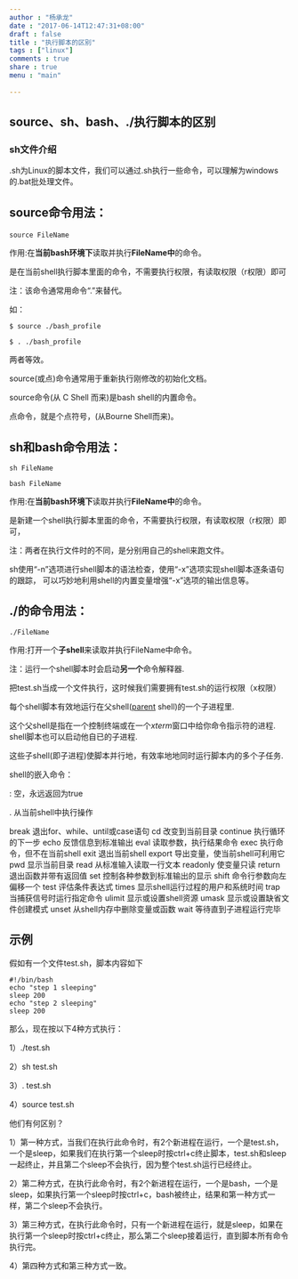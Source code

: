 ```yaml
---
author : "杨承龙"
date : "2017-06-14T12:47:31+08:00"
draft : false
title : "执行脚本的区别"
tags : ["linux"]
comments : true     
share : true        
menu : "main" 
          
---
```

## source、sh、bash、./执行脚本的区别

### sh文件介绍

.sh为Linux的脚本文件，我们可以通过.sh执行一些命令，可以理解为windows的.bat批处理文件。

## source命令用法：　　

```shell
source FileName　　
```

作用:在**当前bash环境下**读取并执行**FileName中**的命令。

是在当前shell执行脚本里面的命令，不需要执行权限，有读取权限（r权限）即可  

注：该命令通常用命令“.”来替代。    

如：

```shell
$ source ./bash_profile        

$ . ./bash_profile

```

两者等效。    

source(或点)命令通常用于重新执行刚修改的初始化文档。  

source命令(从 C Shell 而来)是bash shell的内置命令。    

点命令，就是个点符号，(从Bourne Shell而来)。 

## sh和bash命令用法：     

```shell
sh FileName     

bash FileName  
```

作用:在**当前bash环境下**读取并执行**FileName中**的命令。

是新建一个shell执行脚本里面的命令，不需要执行权限，有读取权限（r权限）即可，

 注：两者在执行文件时的不同，是分别用自己的shell来跑文件。   

 sh使用“-n”选项进行shell脚本的语法检查，使用“-x”选项实现shell脚本逐条语句的跟踪，   可以巧妙地利用shell的内置变量增强“-x”选项的输出信息等。 

## ./的命令用法：     

```shell
./FileName     
```

作用:打开一个**子shell**来读取并执行FileName中命令。      

注：运行一个shell脚本时会启动**另一个**命令解释器.  

把test.sh当成一个文件执行，这时候我们需要拥有test.sh的运行权限（x权限）       

每个shell脚本有效地运行在父shell([parent](http://www.linuxsir.org/main/doc/abs/abs3.7cnhtm/internal.html#FORKREF) shell)的一个子进程里.            

这个父shell是指在一个控制终端或在一个*xterm*窗口中给你命令指示符的进程.         shell脚本也可以启动他自已的子进程.            

这些子shell(即子进程)使脚本并行地，有效率地地同时运行脚本内的多个子任务. 

shell的嵌入命令：

: 空，永远返回为true

.   从当前shell中执行操作

break 退出for、while、until或case语句
cd 改变到当前目录
continue 执行循环的下一步
echo 反馈信息到标准输出
eval 读取参数，执行结果命令
exec 执行命令，但不在当前shell
exit 退出当前shell
export 导出变量，使当前shell可利用它
pwd 显示当前目录
read 从标准输入读取一行文本
readonly 使变量只读
return 退出函数并带有返回值
set 控制各种参数到标准输出的显示
shift 命令行参数向左偏移一个
test 评估条件表达式
times 显示shell运行过程的用户和系统时间
trap 当捕获信号时运行指定命令
ulimit 显示或设置shell资源
umask 显示或设置缺省文件创建模式
unset 从shell内存中删除变量或函数
wait 等待直到子进程运行完毕 

## 示例

假如有一个文件test.sh，脚本内容如下

```shell
#!/bin/bash
echo "step 1 sleeping"
sleep 200
echo "step 2 sleeping"
sleep 200
```

那么，现在按以下4种方式执行：

1）./test.sh

2）sh test.sh

3）. test.sh

4）source test.sh

他们有何区别？

1）第一种方式，当我们在执行此命令时，有2个新进程在运行，一个是test.sh，一个是sleep，如果我们在执行第一个sleep时按ctrl+c终止脚本，test.sh和sleep一起终止，并且第二个sleep不会执行，因为整个test.sh运行已经终止。

2）第二种方式，在执行此命令时，有2个新进程在运行，一个是bash，一个是sleep，如果执行第一个sleep时按ctrl+c，bash被终止，结果和第一种方式一样，第二个sleep不会执行。

3）第三种方式，在执行此命令时，只有一个新进程在运行，就是sleep，如果在执行第一个sleep时按ctrl+c终止，那么第二个sleep接着运行，直到脚本所有命令执行完。

4）第四种方式和第三种方式一致。